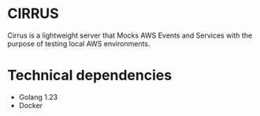 # CIRRUS 

Cirrus is a lightweight server that Mocks AWS Events and Services with the purpose of testing local AWS environments.

# Technical dependencies
* Golang 1.23
* Docker


